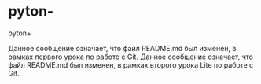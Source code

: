 # pyton-
pyton+


Данное сообщение означает, что файл README.md был изменен, в рамках первого урока по работе с Git.
Данное сообщение означает, что файл README.md был изменен, в рамках второго урока Lite по работе с Git.